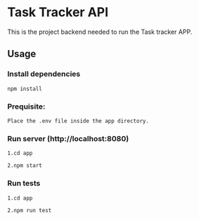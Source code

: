 # Task Tracker API

This is the project backend needed to run the Task tracker APP.

## Usage

### Install dependencies

```
npm install
```

### Prequisite:
```
Place the .env file inside the app directory.
```

### Run server (http://localhost:8080)

```
1.cd app 
```
```
2.npm start
```

### Run tests 

```
1.cd app
```
```
2.npm run test
```
